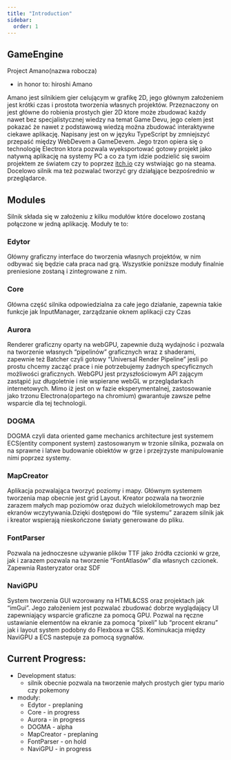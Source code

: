 ```yaml
---
title: "Introduction"
sidebar:
  order: 1
---
```


## GameEngine

Project Amano(nazwa robocza)

- in honor to: hiroshi Amano

Amano jest silnikiem gier celującym w grafikę 2D, jego głównym założeniem jest krótki czas i prostota tworzenia własnych projektów. Przeznaczony on jest główne do robienia prostych gier 2D ktore może zbudować każdy nawet bez specjalistycznej wiedzy na temat Game Devu, jego celem jest pokazać że nawet z podstawową wiedzą można zbudować interaktywne ciekawe aplikację. Napisany jest on w języku TypeScript by zmniejszyć przepaść między WebDevem a GameDevem. Jego trzon opiera się o technologię Electron ktora pozwala wyeksportować gotowy projekt jako natywną aplikację na systemy PC a co za tym idzie podzielić się swoim projektem ze światem czy to poprzez [itch.io](http://itch.io) czy wstwiając go na steama. Docelowo silnik ma też pozwalać tworzyć gry działąjące bezpośrednio w przeglądarce.

## Modules

Silnik składa się w założeniu z kilku modułów które docelowo zostaną połączone w jedną aplikację. Moduły te to:

### Edytor

Główny graficzny interface do tworzenia własnych projektów, w nim odbywać się będzie cała praca nad grą. Wszystkie poniższe moduły finalnie preniesione zostaną i zintegrowane z nim.

### Core

Główna część silnika odpowiedzialna za całe jego działanie, zapewnia takie funkcje jak InputManager, zarządzanie oknem aplikacji czy Czas

### Aurora

Renderer graficzny oparty na webGPU, zapewnie dużą wydajnośc i pozwala na tworzenie własnych “pipelinów” graficznych wraz z shaderami, zapewnie też Batcher czyli gotowy “Universal Render Pipeline” jesli po prostu chcemy zacząć prace i nie potrzebujemy żadnych specyficznych możliwości graficznych. WebGPU jest przyszłościowym API zającym zastąpić juz długoletnie i nie wspierane webGL w przeglądarkach internetowych. Mimo iż jest on w fazie eksperymentalnej, zastosowanie jako trzonu Electrona(opartego na chromium) gwarantuje zawsze pełne wsparcie dla tej technologii.

### DOGMA

DOGMA czyli data oriented game mechanics architecture jest systemem ECS(entity component system) zastosowanym w trzonie silnika, pozwala on na sprawne i latwe budowanie obiektów w grze i przejrzyste manipulowanie nimi poprzez systemy.

### MapCreator

Aplikacja pozwalająca tworzyć poziomy i mapy. Głównym systemem tworzenia map obecnie jest grid Layout. Kreator pozwala na tworznie zarazem małych map poziomów oraz dużych wielokilometrowych map bez ekranów wczytywania.Dzięki dostępowi do “file systemu” zarazem silnik jak i kreator wspierają nieskończone światy generowane do pliku.

### FontParser

Pozwala na jednoczesne używanie plików TTF jako źródła czcionki w grze, jak i zarazem pozwala na tworzenie “FontAtlasów” dla własnych czcionek. Zapewnia Rasteryzator oraz SDF

### NaviGPU

System tworzenia GUI wzorowany na HTML&CSS oraz projektach jak “imGui”. Jego założeniem jest pozwalać zbudować dobrze wyglądający UI zapewniający wsparcie graficzne za pomocą GPU. Pozwal na ręczne ustawianie elementów na ekranie za pomocą “pixeli” lub “procent ekranu” jak i layout system podobny do Flexboxa w CSS. Kominukacja między NaviGPU a ECS nastepuje za pomocą sygnałów.

## Current Progress:

- Development status:
  - silnik obecnie pozwala na tworzenie małych prostych gier typu mario czy pokemony
- moduły:
  - Edytor - preplaning
  - Core - in progress
  - Aurora - in progress
  - DOGMA - alpha
  - MapCreator - preplaning
  - FontParser - on hold
  - NaviGPU - in progress

